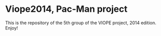 Viope2014, Pac-Man project
=========
This is the repository of the 5th group of the VIOPE project, 2014 edition.
Enjoy!
